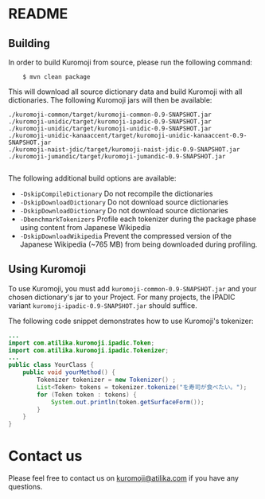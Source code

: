 # README

## Building

In order to build Kuromoji from source, please run the following command:

``` shell
    $ mvn clean package
```
   
This will download all source dictionary data and build Kuromoji with all dictionaries. The following Kuromoji jars will then be available:

```
./kuromoji-common/target/kuromoji-common-0.9-SNAPSHOT.jar
./kuromoji-unidic/target/kuromoji-ipadic-0.9-SNAPSHOT.jar
./kuromoji-unidic/target/kuromoji-unidic-0.9-SNAPSHOT.jar
./kuromoji-unidic-kanaaccent/target/kuromoji-unidic-kanaaccent-0.9-SNAPSHOT.jar
./kuromoji-naist-jdic/target/kuromoji-naist-jdic-0.9-SNAPSHOT.jar
./kuromoji-jumandic/target/kuromoji-jumandic-0.9-SNAPSHOT.jar


```

The following additional build options are available:

* `-DskipCompileDictionary`  Do not recompile the dictionaries
* `-DskipDownloadDictionary` Do not download source dictionaries
* `-DskipDownloadDictionary` Do not download source dictionaries
* `-DbenchmarkTokenizers` Profile each tokenizer during the package phase using content from Japanese Wikipedia
* `-DskipDownloadWikipedia` Prevent the compressed version of the Japanese Wikipedia (~765 MB) from being downloaded during profiling.

## Using  Kuromoji

To use Kuromoji, you must add `kuromoji-common-0.9-SNAPSHOT.jar` and your chosen dictionary's jar to your Project. For many projects, the IPADIC variant `kuromoji-ipadic-0.9-SNAPSHOT.jar` should suffice.

The following code snippet demonstrates how to use Kuromoji's tokenizer:

```java
...
import com.atilika.kuromoji.ipadic.Token;
import com.atilika.kuromoji.ipadic.Tokenizer;
...
public class YourClass {
    public void yourMethod() {
        Tokenizer tokenizer = new Tokenizer() ;
        List<Token> tokens = tokenizer.tokenize("を寿司が食べたい。");
        for (Token token : tokens) {
            System.out.println(token.getSurfaceForm());
        }
    }
}
```

# Contact us

Please feel free to contact us on kuromoji@atilika.com if you have any questions.



